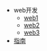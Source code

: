 * web开发
  * [web1](guide/web开发.md)
  * [web2](guide/1.md)
  * [web3](guide/2.md)
* [指南](zh-cn/guide)
